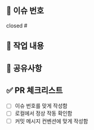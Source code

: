 ## 📌 이슈 번호
<!-- 이슈 번호 작성 ex: #1 -->
closed #

## 🚀 작업 내용
<!-- 어떤 기능을 구현했는지 간단히 작성 -->


## 💬 공유사항


## ✅ PR 체크리스트
- [ ] 이슈 번호를 맞게 작성함
- [ ] 로컬에서 정상 작동 확인함
- [ ] 커밋 메시지 컨벤션에 맞게 작성함